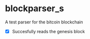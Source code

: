 # blockparser_s

A test parser for the bitcoin blockchain 

- [x] Succesfully reads the genesis block
